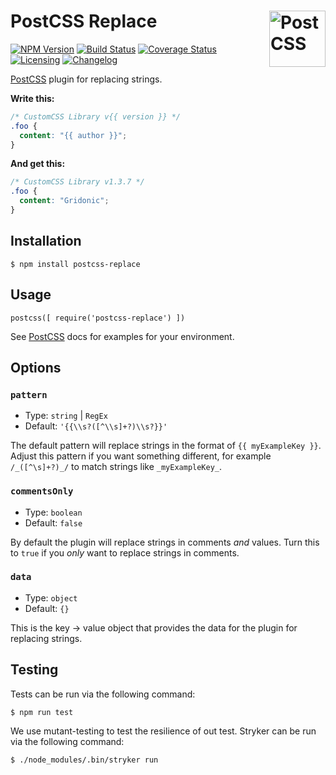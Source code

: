 # PostCSS Replace [<img src="http://postcss.github.io/postcss/logo.svg" alt="PostCSS" width="90" height="90" align="right">][PostCSS] 

[![NPM Version][npm-img]][npm-url]
[![Build Status][cli-img]][cli-url]
[![Coverage Status][cov-img]][cov-url]
[![Licensing][lic-img]][lic-url]
[![Changelog][log-img]][log-url]

[PostCSS] plugin for replacing strings.

**Write this:**

```css
/* CustomCSS Library v{{ version }} */
.foo {
  content: "{{ author }}";
}
```

**And get this:**

```css
/* CustomCSS Library v1.3.7 */
.foo {
  content: "Gridonic";
}
```

## Installation

`$ npm install postcss-replace`

## Usage

```JS
postcss([ require('postcss-replace') ])
```

See [PostCSS](https://github.com/postcss/postcss) docs for examples for your environment.

## Options

### `pattern`

- Type: `string` | `RegEx`
- Default: `'{{\\s?([^\\s]+?)\\s?}}'`

The default pattern will replace strings in the format of `{{ myExampleKey }}`. Adjust this pattern if you want 
something different, for example `/_([^\s]+?)_/` to match strings like `_myExampleKey_`.

### `commentsOnly`

- Type: `boolean`
- Default: `false`

By default the plugin will replace strings in comments _and_ values. Turn this to `true` if you _only_ want to replace strings 
in comments.

### `data`

- Type: `object`
- Default: `{}`

This is the key → value object that provides the data for the plugin for replacing strings.

## Testing

Tests can be run via the following command:

`$ npm run test`

We use mutant-testing to test the resilience of out test. 
Stryker can be run via the following command:

`$ ./node_modules/.bin/stryker run`

[npm-url]: https://www.npmjs.com/package/postcss-replace
[npm-img]: https://img.shields.io/npm/v/postcss-replace.svg
[cli-url]: https://travis-ci.org/gridonic/postcss-replace
[cli-img]: https://travis-ci.org/gridonic/postcss-replace.svg
[lic-url]: LICENSE
[lic-img]: https://img.shields.io/npm/l/postcss-replace.svg
[log-url]: CHANGELOG.md
[log-img]: https://img.shields.io/badge/changelog-md-blue.svg
[cov-url]: https://coveralls.io/github/gridonic/postcss-replace?branch=master
[cov-img]: https://coveralls.io/repos/github/gridonic/postcss-replace/badge.svg?branch=master

[PostCSS]: https://github.com/postcss/postcss

